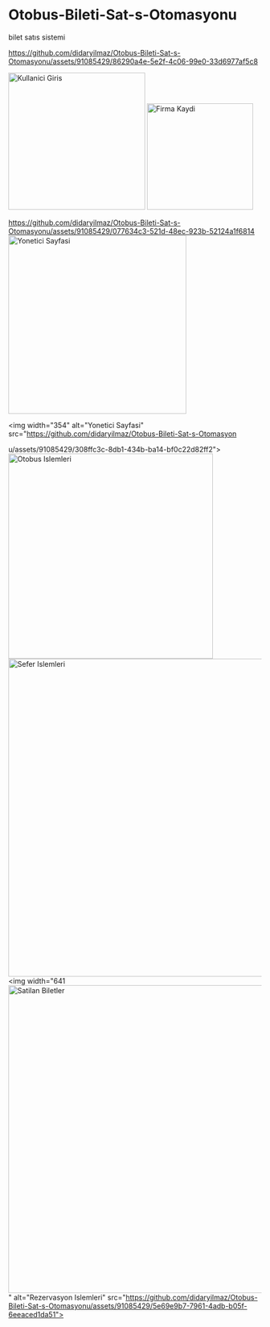 # Otobus-Bileti-Sat-s-Otomasyonu
bilet satıs sistemi

https://github.com/didaryilmaz/Otobus-Bileti-Sat-s-Otomasyonu/assets/91085429/86290a4e-5e2f-4c06-99e0-33d6977af5c8


<img width="272" alt="Kullanici Giris" src="https://github.com/didaryilmaz/Otobus-Bileti-Sat-s-Otomasyonu/assets/91085429/0bc32cc3-e179-44a9-8bcb-ccb29aae1e70">
<img width="211" alt="Firma Kaydi" src="https://github.com/didaryilmaz/Otobus-Bileti-Sat-s-Otomasyonu/assets/91085429/b265f593-2161-425c-a179-e191a09eb799">

https://github.com/didaryilmaz/Otobus-Bileti-Sat-s-Otomasyonu/assets/91085429/077634c3-521d-48ec-923b-52124a1f6814<img width="354" alt="Yonetici Sayfasi" src="https://github.com/didaryilmaz/Otobus-Bileti-Sat-s-Otomasyonu/assets/91085429/996bc04c-9d08-47a4-a01a-4f35469cc0a0">



<img width="354" alt="Yonetici Sayfasi" src="https://github.com/didaryilmaz/Otobus-Bileti-Sat-s-Otomasyon


u/assets/91085429/308ffc3c-8db1-434b-ba14-bf0c22d82ff2">
<img width="407" alt="Otobus Islemleri" src="https://github.com/didaryilmaz/Otobus-Bileti-Sat-s-Otomasyonu/assets/91085429/20a05347-89c0-4bf0-b18b-2432fe39517c">
<img width="631" alt="Sefer Islemleri" src="https://github.com/didaryilmaz/Otobus-Bileti-Sat-s-Otomasyonu/assets/91085429/82494d05-7436-49de-b2da-73bb7a26e4bf">
<img width="641<img width="611" alt="Satilan Biletler" src="https://github.com/didaryilmaz/Otobus-Bileti-Sat-s-Otomasyonu/assets/91085429/26d383b7-f5e2-4ce0-902d-6cb12a688a3e">
" alt="Rezervasyon Islemleri" src="https://github.com/didaryilmaz/Otobus-Bileti-Sat-s-Otomasyonu/assets/91085429/5e69e9b7-7961-4adb-b05f-6eeaced1da51">




